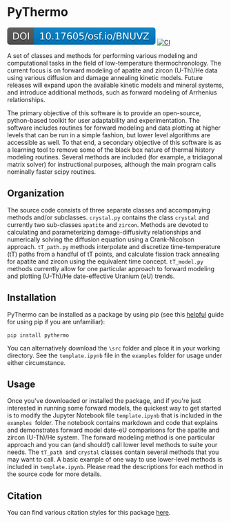 # PyThermo

[![DOI](osf_io_BNUVZ.svg)](https://doi.org/10.17605/OSF.IO/BNUVZ)
[![CI][ci-img]][ci-url]

A set of classes and methods for performing various modeling and computational tasks in the field of low-temperature thermochronology. The current focus is on forward modeling of apatite and zircon (U-Th)/He data using various diffusion and damage annealing kinetic models. Future releases will expand upon the available kinetic models and mineral systems, and introduce additional methods, such as forward modeling of Arrhenius relationships.

The primary objective of this software is to provide an open-source, python-based toolkit for user adaptability and experimentation. The software includes routines for forward modeling and data plotting at higher levels that can be run in a simple fashion, but lower level algorithms are accessible as well. To that end, a secondary objective of this software is as a learning tool to remove some of the black box nature of thermal history modeling routines. Several methods are included (for example, a tridiagonal matrix solver) for instructional purposes, although the main program calls nominally faster scipy routines.

## Organization

The source code consists of three separate classes and accompanying methods and/or subclasses. `crystal.py` contains the class `crystal` and currently two sub-classes `apatite` and `zircon`. Methods are devoted to calculating and parameterizing damage-diffusivity relationships and numerically solving the diffusion equation using a Crank-Nicolson approach. `tT_path.py` methods interpolate and discretize time-temperature (tT) paths from a handful of tT points, and calculate fission track annealing for apatite and zircon using the equivalent time concept. `tT_model.py` methods currently allow for one particular approach to forward modeling and plotting (U-Th)/He date-effective Uranium (eU) trends.

## Installation

PyThermo can be installed as a package by using pip (see this [helpful](https://packaging.python.org/en/latest/tutorials/installing-packages/) guide for using pip if you are unfamiliar):

```python-repl
pip install pythermo
```

 You can alternatively download the `\src` folder and place it in your working directory. See the `template.ipynb` file in the `examples` folder for usage under either circumstance.

## Usage

Once you've downloaded or installed the package, and if you're just interested in running some forward models, the quickest way to get started is to modify the Jupyter Notebook file `template.ipynb` that is included in the `examples `folder. The notebook contains markdown and code that explains and demonstrates forward model date-eU comparisons for the apatite and zircon (U-Th)/He system. The forward modeling method is one particular approach and you can (and should!) call lower level methods to suite your needs. The `tT_path `and `crystal` classes contain several methods that you may want to call. A basic example of one way to use lower-level methods is included in `template.ipynb`. Please read the descriptions for each method in the source code for more details.

## Citation

You can find various citation styles for this package [here](https://doi.org/10.17605/OSF.IO/BNUVZ).

[ci-img]: https://github.com/OpenThermochronology/PyThermo/actions/workflows/CI.yml/badge.svg?branch=main
[ci-url]: https://github.com/OpenThermochronology/PyThermo/actions/workflows/CI.yml
